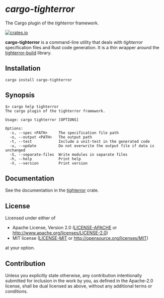# *cargo-tighterror*

The Cargo plugin of the *tighterror* framework.

[![crates.io][crates-badge]][crates-url]

[crates-badge]: https://img.shields.io/crates/v/cargo-tighterror.svg
[crates-url]: https://crates.io/crates/cargo-tighterror

**cargo-tighterror** is a command-line utility that deals with *tighterror*
specification files and Rust code generation. It is a thin wrapper around the
[tighterror-build] library.

[tighterror-build]: https://crates.io/crates/tighterror-build

## Installation

```shell
cargo install cargo-tighterror
```

## Synopsis

```text
$> cargo help tighterror
The cargo plugin of the tighterror framework.

Usage: cargo tighterror [OPTIONS]

Options:
  -s, --spec <PATH>     The specification file path
  -o, --output <PATH>   The output path
  -t, --test            Include a unit-test in the generated code
  -u, --update          Do not overwrite the output file if data is unchanged
  -S, --separate-files  Write modules in separate files
  -h, --help            Print help
  -V, --version         Print version
```

## Documentation

See the documentation in the [tighterror] crate.

[tighterror]: https://docs.rs/tighterror/latest/tighterror

## License

Licensed under either of

* Apache License, Version 2.0
  ([LICENSE-APACHE](../../LICENSE-APACHE) or <http://www.apache.org/licenses/LICENSE-2.0>)
* MIT license
  ([LICENSE-MIT](../../LICENSE-MIT) or <http://opensource.org/licenses/MIT>)

at your option.

## Contribution

Unless you explicitly state otherwise, any contribution intentionally submitted
for inclusion in the work by you, as defined in the Apache-2.0 license, shall be
dual licensed as above, without any additional terms or conditions.
